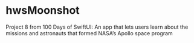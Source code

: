 # hwsMoonshot
Project 8 from 100 Days of SwiftUI: An app that lets users learn about the missions and astronauts that formed NASA’s Apollo space program
